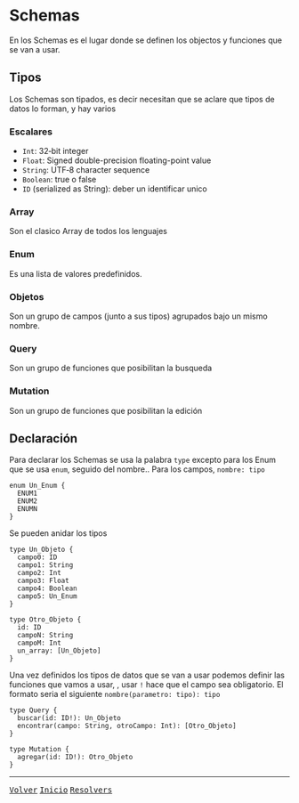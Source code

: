 # Schemas

En los Schemas es el lugar donde se definen los objectos y funciones que se van a usar.

## Tipos

Los Schemas son tipados, es decir necesitan que se aclare que tipos de datos lo forman, y hay varios

### Escalares

* `Int`: 32‐bit integer
* `Float`: Signed double-precision floating-point value
* `String`: UTF‐8 character sequence
* `Boolean`: true o false
* `ID` (serialized as String): deber un identificar unico

### Array

Son el clasico Array de todos los lenguajes

### Enum

Es una lista de valores predefinidos.

### Objetos

Son un grupo de campos (junto a sus tipos) agrupados bajo un mismo nombre.

### Query

Son un grupo de funciones que posibilitan la busqueda

### Mutation

Son un grupo de funciones que posibilitan la edición

## Declaración

Para declarar los Schemas se usa la palabra `type` excepto para los Enum que se usa `enum`, seguido del nombre..
Para los campos, `nombre: tipo`

```
enum Un_Enum {
  ENUM1
  ENUM2
  ENUMN
}
```

Se pueden anidar los tipos

```
type Un_Objeto {
  campo0: ID
  campo1: String
  campo2: Int
  campo3: Float
  campo4: Boolean
  campo5: Un_Enum
}

type Otro_Objeto {
  id: ID
  campoN: String
  campoM: Int
  un_array: [Un_Objeto]
}
```

Una vez definidos los tipos de datos que se van a usar podemos definir las funciones que vamos a usar, , usar `!` hace que el campo sea obligatorio.
El formato seria el siguiente `nombre(parametro: tipo): tipo`

```
type Query {
  buscar(id: ID!): Un_Objeto
  encontrar(campo: String, otroCampo: Int): [Otro_Objeto]
}
```
```
type Mutation {
  agregar(id: ID!): Otro_Objeto
}
```

- - - -
[<kbd>Volver</kbd>](https://github.com/gastonpereyra/Apuntes_GraphQL/blob/master/Contenido/server_schemas.md)
[<kbd>Inicio</kbd>](https://github.com/gastonpereyra/Apuntes_GraphQL/blob/master/README.md)
[<kbd>Resolvers</kbd>](https://github.com/gastonpereyra/Apuntes_GraphQL/blob/master/contenido/resolvers.md)

